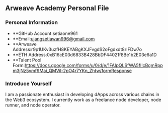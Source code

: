 ## Arweave Academy Personal File  

### Personal Information  
- **GitHub Account:setiaone961 
- **Email:ujangsetiawan996@gmail.com  
- **Arweave Address:r9p1UKv3uzfH8KEYABgKXJFvgdS2oFgdxdt8rIFDw7o 
- **ETH Address:0xB16cE03d6833B428BbDF44021f8Be1b2E03e6a1D  
- **Talent Pool Form:https://docs.google.com/forms/u/0/d/e/1FAIpQLSfWA5fIIcBgmRppm3jNz5vmf9Mai_QMVil-2pO4r7YKn_Zhtw/formResponse

### Introduce Yourself  
I am a passionate enthusiast in developing dApps across various chains in the Web3 ecosystem. I currently work as a freelance node developer, node runner, and node operator. 
